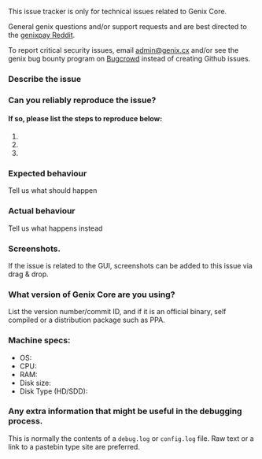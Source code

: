 <!--- Remove sections that do not apply -->

This issue tracker is only for technical issues related to Genix Core.

General genix questions and/or support requests and are best directed to the [genixpay Reddit](https://www.reddit.com/r/genixpay/).

To report critical security issues, email admin@genix.cx and/or see the genix bug bounty program on [Bugcrowd](https://bugcrowd.com/genixdigitalcash) instead of creating Github issues.

### Describe the issue

### Can you reliably reproduce the issue?
#### If so, please list the steps to reproduce below:
1.
2.
3.

### Expected behaviour
Tell us what should happen

### Actual behaviour
Tell us what happens instead

### Screenshots.
If the issue is related to the GUI, screenshots can be added to this issue via drag & drop.

### What version of Genix Core are you using?
List the version number/commit ID, and if it is an official binary, self compiled or a distribution package such as PPA.

### Machine specs:
- OS:
- CPU:
- RAM:
- Disk size:
- Disk Type (HD/SDD):

### Any extra information that might be useful in the debugging process.
This is normally the contents of a `debug.log` or `config.log` file. Raw text or a link to a pastebin type site are preferred.
